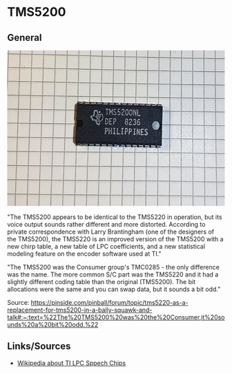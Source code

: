 # TMS5200

## General

<img src="TMS5200.png" width="600" height="360">	

"The TMS5200 appears to be identical to the TMS5220 in operation, but its voice output sounds rather different and more distorted. According to private correspondence with Larry Brantingham (one of the designers of the TMS5200), the TMS5220 is an improved version of the TMS5200 with a new chirp table, a new table of LPC coefficients, and a new statistical modeling feature on the encoder software used at TI."

"The TMS5200 was the Consumer group's TMC0285 - the only difference was the name. The more common S/C part was the TMS5220 and it had a slightly different coding table than the original (TMS5200). The bit allocations were the same and you can swap data, but it sounds a bit odd."

Source: https://pinside.com/pinball/forum/topic/tms5220-as-a-replacement-for-tms5200-in-a-bally-squawk-and-talk#:~:text=%22The%20TMS5200%20was%20the%20Consumer,it%20sounds%20a%20bit%20odd.%22

## Links/Sources

- [Wikipedia about TI LPC Sppech Chips](https://en.wikipedia.org/wiki/Texas_Instruments_LPC_Speech_Chips)

